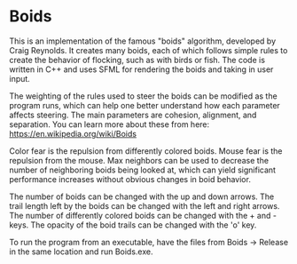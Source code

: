 # Boids

This is an implementation of the famous "boids" algorithm, developed by Craig Reynolds. It creates many boids, each of which follows simple rules to create the behavior of flocking, such as with birds or fish. The code is written in C++ and uses SFML for rendering the boids and taking in user input.

The weighting of the rules used to steer the boids can be modified as the program runs, which can help one better understand how each parameter affects steering. The main parameters are cohesion, alignment, and separation. You can learn more about these from here: https://en.wikipedia.org/wiki/Boids

Color fear is the repulsion from differently colored boids. Mouse fear is the repulsion from the mouse. Max neighbors can be used to decrease the number of neighboring boids being looked at, which can yield significant performance increases without obvious changes in boid behavior.

The number of boids can be changed with the up and down arrows. The trail length left by the boids can be changed with the left and right arrows. The number of differently colored boids can be changed with the + and - keys. The opacity of the boid trails can be changed with the 'o' key.

To run the program from an executable, have the files from Boids -> Release in the same location and run Boids.exe.
